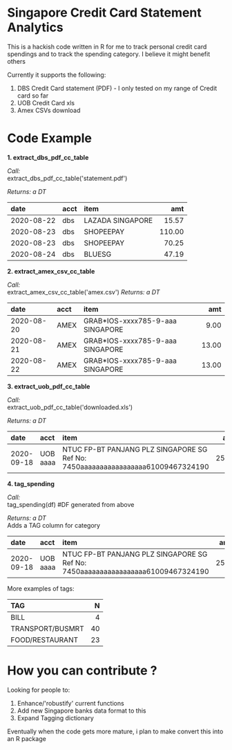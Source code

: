 # Singapore Credit Card Statement Analytics

This is a hackish code written in R for me to track personal credit card spendings and to track the spending category.
I believe it might benefit others

Currently it supports the following:

1. DBS Credit Card statement (PDF) - I only tested on my range of Credit card so far
2. UOB Credit Card xls
3. Amex CSVs download

Code Example
====

<b>1. extract_dbs_pdf_cc_table</b>


<i>Call:</i>
<br/>
extract_dbs_pdf_cc_table('statement.pdf')

<i>Returns: a DT</i>

|date       |acct |item                                     |    amt|
|:----------|:----|:----------------------------------------|------:|
|2020-08-22 |dbs  |LAZADA SINGAPORE                         |  15.57|
|2020-08-23 |dbs  |SHOPEEPAY                                | 110.00|
|2020-08-23 |dbs  |SHOPEEPAY                                |  70.25|
|2020-08-24 |dbs  |BLUESG                                   |  47.19|


<b>2. extract_amex_csv_cc_table</b>

<i>Call:</i>
<br/>
extract_amex_csv_cc_table('amex.csv')
<i>Returns: a DT</i>

|date       |acct |item                                  |     amt|
|:----------|:----|:-------------------------------------|-------:|
|2020-08-20 |AMEX |GRAB*IOS-xxxx785-9-aaa SINGAPORE      |    9.00|
|2020-08-21 |AMEX |GRAB*IOS-xxxx785-9-aaa SINGAPORE      |   13.00|
|2020-08-22 |AMEX |GRAB*IOS-xxxx785-9-aaa SINGAPORE      |   13.00|


<b>3. extract_uob_pdf_cc_table </b>

<i>Call:</i>
<br/>
extract_uob_pdf_cc_table('downloaded.xls')

<i>Returns: a DT </i>

|date       |acct                 |item                                                                     |   amt|
|:----------|:--------------------|:------------------------------------------------------------------------|-----:|
|2020-09-18 |UOB aaaa |NTUC FP-BT PANJANG PLZ   SINGAPORE    SG Ref No: 7450aaaaaaaaaaaaaaaaa61009467324190 | 25.48|



<b>4. tag_spending</b>

<i>Call:</i>
<br/>
tag_spending(df) #DF generated from above

<i>Returns: a DT</i>
<br/>
Adds a TAG column for category

|date       |acct                 |item                                                                     |   amt|           TAG|
|:----------|:--------------------|:------------------------------------------------------------------------|------|-------------:|
|2020-09-18 |UOB aaaa |NTUC FP-BT PANJANG PLZ   SINGAPORE    SG Ref No: 7450aaaaaaaaaaaaaaaaa61009467324190 | 25.48|RETAIL/GROCERY|


More examples of tags:

|TAG                  |  N|
|:--------------------|--:|
|BILL                 |  4|
|TRANSPORT/BUSMRT     | 40|
|FOOD/RESTAURANT      | 23|



How you can contribute ? 
====
Looking for people to:
1.  Enhance/'robustify' current functions
2.  Add new Singapore banks data format to this
3.  Expand Tagging dictionary

Eventually when the code gets more mature, i plan to make convert this into an R package
